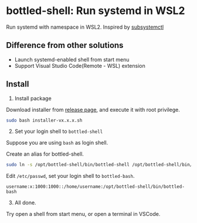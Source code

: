 # bottled-shell: Run systemd in WSL2

Run systemd with namespace in WSL2. Inspired by [subsystemctl](https://github.com/sorah/subsystemctl)

## Difference from other solutions

- Launch systemd-enabled shell from start menu
- Support Visual Studio Code(Remote - WSL) extension

## Install

1. Install package

Download installer from [release page](https://github.com/lungothrin/bottled-shell/releases), and execute it with root privilege.

```bash
sudo bash installer-vx.x.x.sh 
```

2. Set your login shell to  `bottled-shell`

Suppose you are using `bash` as login shell.

Create an alias for bottled-shell.

```bash
sudo ln -s /opt/bottled-shell/bin/bottled-shell /opt/bottled-shell/bin/bottled-bash
```

Edit `/etc/passwd`, set your login shell to `bottled-bash`.

```
username:x:1000:1000::/home/username:/opt/bottled-shell/bin/bottled-bash
```

3. All done.

Try open a shell from start menu, or open a terminal in VSCode.